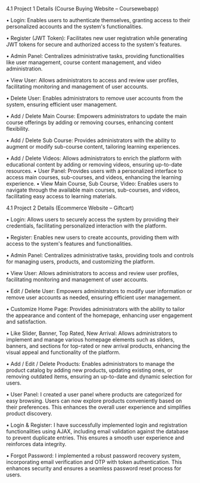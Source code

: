 
4.1	Project 1 Details (Course Buying Website – Coursewebapp)

•	Login: Enables users to authenticate themselves, granting access to their personalized accounts and the system's functionalities.

•	Register (JWT Token): Facilitates new user registration while generating JWT tokens for secure and authorized access to the system's features.

•	Admin Panel: Centralizes administrative tasks, providing functionalities like user management, course content management, and video administration.

•	View User: Allows administrators to access and review user profiles, facilitating monitoring and management of user accounts.

•	Delete User: Enables administrators to remove user accounts from the system, ensuring efficient user management.

•	Add / Delete Main Course: Empowers administrators to update the main course offerings by adding or removing courses, enhancing content flexibility.

•	Add / Delete Sub Course: Provides administrators with the ability to augment or modify sub-course content, tailoring learning experiences.

•	Add / Delete Videos: Allows administrators to enrich the platform with educational content by adding or removing videos, ensuring up-to-date resources.
•	User Panel: Provides users with a personalized interface to access main courses, sub-courses, and videos, enhancing the learning experience.
•	View Main Course, Sub Course, Video: Enables users to navigate through the available main courses, sub-courses, and videos, facilitating easy access to learning materials.


4.1	Project 2 Details (Ecommerce Website – Giftcart)

•	Login: Allows users to securely access the system by providing their credentials, facilitating personalized interaction with the platform.

•	Register: Enables new users to create accounts, providing them with access to the system's features and functionalities.

•	Admin Panel: Centralizes administrative tasks, providing tools and controls for managing users, products, and customizing the platform.

•	View User: Allows administrators to access and review user profiles, facilitating monitoring and management of user accounts.

•	Edit / Delete User: Empowers administrators to modify user information or remove user accounts as needed, ensuring efficient user management.

•	Customize Home Page: Provides administrators with the ability to tailor the appearance and content of the homepage, enhancing user engagement and satisfaction.

•	Like Slider, Banner, Top Rated, New Arrival: Allows administrators to implement and manage various homepage elements such as sliders, banners, and sections for top-rated or new arrival products, enhancing the visual appeal and functionality of the platform.

•	Add / Edit / Delete Products: Enables administrators to manage the product catalog by adding new products, updating existing ones, or removing outdated items, ensuring an up-to-date and dynamic selection for users.

•	User Panel: I created a user panel where products are categorized for easy browsing. Users can now explore products conveniently based on their preferences. This enhances the overall user experience and simplifies product discovery.

•	Login & Register: I have successfully implemented login and registration functionalities using AJAX, including email validation against the database to prevent duplicate entries. This ensures a smooth user experience and reinforces data integrity.

•	Forgot Password: I implemented a robust password recovery system, incorporating email verification and OTP with token authentication. This enhances security and ensures a seamless password reset process for users.

